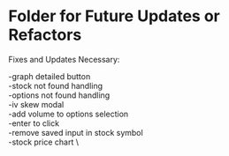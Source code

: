 # Folder for Future Updates or Refactors 

Fixes and Updates Necessary:

-graph detailed button \
-stock not found handling \
-options not found handling \
-iv skew modal \
-add volume to options selection \
-enter to click \
-remove saved input in stock symbol \
-stock price chart \

